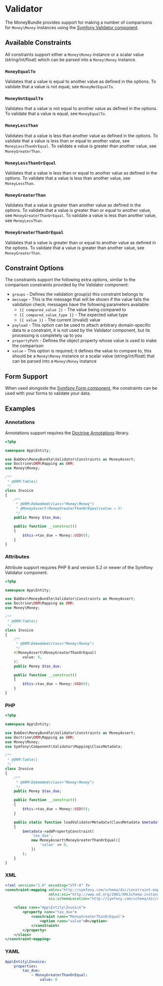 # Validator

The MoneyBundle provides support for making a number of comparisons for `Money\Money` instances using the [Symfony Validator component](https://symfony.com/doc/current/components/validator.html).

## Available Constraints

All constraints support either a `Money\Money` instance or a scalar value (string/int/float) which can be parsed into a `Money\Money` instance.

### `MoneyEqualTo`

Validates that a value is equal to another value as defined in the options. To validate that a value is not equal, see `MoneyNotEqualTo`.

### `MoneyNotEqualTo`

Validates that a value is not equal to another value as defined in the options. To validate that a value is equal, see `MoneyEqualTo`.

### `MoneyLessThan`

Validates that a value is less than another value as defined in the options. To validate that a value is less than or equal to another value, see `MoneyLessThanOrEqual`. To validate a value is greater than another value, see `MoneyGreaterThan`.

### `MoneyLessThanOrEqual`

Validates that a value is less than or equal to another value as defined in the options. To validate that a value is less than another value, see `MoneyLessThan`.

### `MoneyGreaterThan`

Validates that a value is greater than another value as defined in the options. To validate that a value is greater than or equal to another value, see `MoneyGreaterThanOrEqual`. To validate a value is less than another value, see `MoneyLessThan`.

### `MoneyGreaterThanOrEqual`

Validates that a value is greater than or equal to another value as defined in the options. To validate that a value is greater than another value, see `MoneyGreaterThan`.

## Constraint Options

The constraints support the following extra options, similar to the comparison constraints provided by the Validator component:

- `groups` - Defines the validation group(s) this constraint belongs to
- `message` - This is the message that will be shown if the value fails the validation check; messages have the following parameters available:
    - `{{ compared_value }}` - The value being compared to
    - `{{ compared_value_type }}` - The expected value type
    - `{{ value }}` - The current (invalid) value
- `payload` - This option can be used to attach arbitrary domain-specific data to a constraint, it is not used by the Validator component, but its processing is completely up to you
- `propertyPath` - Defines the object property whose value is used to make the comparison
- `value` - This option is required; it defines the value to compare to, this should be a `Money\Money` instance or a scalar value (string/int/float) that can be parsed into a `Money\Money` instance

## Form Support

When used alongside the [Symfony Form component](https://symfony.com/doc/current/components/form.html), the constraints can be used with your forms to validate your data.

## Examples

### Annotations

<div class="docs-note">Annotations support requires the <a href="https://www.doctrine-project.org/projects/annotations.html">Doctrine Annotations</a> library.</div>

```php
<?php

namespace App\Entity;

use BabDev\MoneyBundle\Validator\Constraints as MoneyAssert;
use Doctrine\ORM\Mapping as ORM;
use Money\Money;

/**
 * @ORM\Table()
 */
class Invoice
{
    /**
     * @ORM\Embedded(class="Money\Money")
     * @MoneyAssert\MoneyGreaterThanOrEqual(value = 0)
     */
    public Money $tax_due;

    public function __construct()
    {
        $this->tax_due = Money::USD(0);
    }
}
```

### Attributes

<div class="docs-note">Attribute support requires PHP 8 and version 5.2 or newer of the Symfony Validator component.</div>

```php
<?php

namespace App\Entity;

use BabDev\MoneyBundle\Validator\Constraints as MoneyAssert;
use Doctrine\ORM\Mapping as ORM;
use Money\Money;

/**
 * @ORM\Table()
 */
class Invoice
{
    /**
     * @ORM\Embedded(class="Money\Money")
     */
    #[MoneyAssert\MoneyGreaterThanOrEqual(
        value: 0,
    )]
    public Money $tax_due;

    public function __construct()
    {
        $this->tax_due = Money::USD(0);
    }
}
```

### PHP

```php
<?php

namespace App\Entity;

use BabDev\MoneyBundle\Validator\Constraints as MoneyAssert;
use Doctrine\ORM\Mapping as ORM;
use Money\Money;
use Symfony\Component\Validator\Mapping\ClassMetadata;

/**
 * @ORM\Table()
 */
class Invoice
{
    /**
     * @ORM\Embedded(class="Money\Money")
     */
    public Money $tax_due;

    public function __construct()
    {
        $this->tax_due = Money::USD(0);
    }

    public static function loadValidatorMetadata(ClassMetadata $metadata)
    {
        $metadata->addPropertyConstraint(
            'tax_due',
            new MoneyAssert\MoneyGreaterThanOrEqual([
                'value' => 0,
            ])
        );
    }
}
```

### XML

```xml
<?xml version="1.0" encoding="UTF-8" ?>
<constraint-mapping xmlns="http://symfony.com/schema/dic/constraint-mapping"
                    xmlns:xsi="http://www.w3.org/2001/XMLSchema-instance"
                    xsi:schemaLocation="http://symfony.com/schema/dic/constraint-mapping https://symfony.com/schema/dic/constraint-mapping/constraint-mapping-1.0.xsd">

    <class name="App\Entity\Invoice">
        <property name="tax_due">
            <constraint name="MoneyGreaterThanOrEqual">
                <option name="value">0</option>
            </constraint>
        </property>
    </class>
</constraint-mapping>
```

### YAML

```yaml
App\Entity\Invoice:
    properties:
        tax_due:
            - MoneyGreaterThanOrEqual:
                value: 0
```
